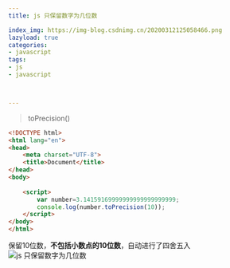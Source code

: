 ```yaml
---
title: js 只保留数字为几位数

index_img: https://img-blog.csdnimg.cn/20200312125058466.png
lazyload: true
categories:
- javascript
tags:
- js
- javascript



---
```













> toPrecision()

```html
<!DOCTYPE html>
<html lang="en">
<head>
	<meta charset="UTF-8">
	<title>Document</title>
</head>
<body>
	
	<script>
		var number=3.14159169999999999999999999;
		console.log(number.toPrecision(10));
	</script>
</body>
</html>
```
保留10位数，**不包括小数点的10位数**，自动进行了四舍五入
![js 只保留数字为几位数](https://img-blog.csdnimg.cn/20200312125058466.png)

